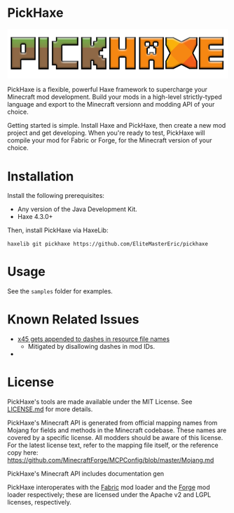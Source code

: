 # PickHaxe

![](/art/logo2.png)

PickHaxe is a flexible, powerful Haxe framework to supercharge your Minecraft mod development. Build your mods in a high-level strictly-typed language and export to the Minecraft versionn and modding API of your choice.

Getting started is simple. Install Haxe and PickHaxe, then create a new mod project and get developing. When you're ready to test, PickHaxe will compile your mod for Fabric or Forge, for the Minecraft version of your choice.

# Installation

Install the following prerequisites:
- Any version of the Java Development Kit.
- Haxe 4.3.0+

Then, install PickHaxe via HaxeLib:

```
haxelib git pickhaxe https://github.com/EliteMasterEric/pickhaxe
```

# Usage

See the `samples` folder for examples.

# Known Related Issues

- [x45 gets appended to dashes in resource file names](https://community.haxe.org/t/jvm-how-to-add-custom-resources-into-output-jar/3205)
  - Mitigated by disallowing dashes in mod IDs.
- 

# License

PickHaxe's tools are made available under the MIT License. See [LICENSE.md](/LICENSE.md) for more details.

PickHaxe's Minecraft API is generated from official mapping names from Mojang for fields and methods in the Minecraft codebase. These names are covered by a specific license. All modders should be aware of this license. For the latest license text, refer to the mapping file itself, or the reference copy here: https://github.com/MinecraftForge/MCPConfig/blob/master/Mojang.md

PickHaxe's Minecraft API includes documentation gen

PickHaxe interoperates with the [Fabric](https://fabricmc.net/) mod loader and the [Forge](https://github.com/MinecraftForge/MinecraftForge) mod loader respectively; these are licensed under the Apache v2 and LGPL licenses, respectively.
